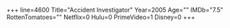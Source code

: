 +++
line=4600
Title="Accident Investigator"
Year=2005
Age=""
IMDb="7.5"
RottenTomatoes=""
Netflix=0
Hulu=0
PrimeVideo=1
Disney=0
+++

